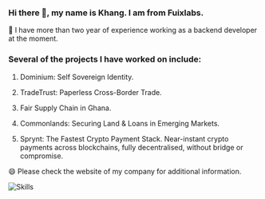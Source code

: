 <!--
**wuckan/wuckan** is a ✨ _special_ ✨ repository because its `README.md` (this file) appears on your GitHub profile.

Here are some ideas to get you started:

- 🔭 I’m currently working on ...
- 🌱 I’m currently learning ...
- 👯 I’m looking to collaborate on ...
- 🤔 I’m looking for help with ...
- 💬 Ask me about ...
- 📫 How to reach me: ...
- 😄 Pronouns: ...
- ⚡ Fun fact: ...
-->

### Hi there 👋, my name is Khang. I am from Fuixlabs.

💬 I have more than two year of experience working as a backend developer at the moment.

### Several of the projects I have worked on include:

1. Dominium: Self Sovereign Identity.

2. TradeTrust: Paperless Cross-Border Trade.

3. Fair Supply Chain in Ghana.

4. Commonlands: Securing Land & Loans in Emerging Markets.

5. Sprynt: The Fastest Crypto Payment Stack. Near-instant crypto payments across blockchains, fully decentralised, without bridge or compromise.

😄 Please check the website of my company for additional information.

![Skills](https://skillicons.dev/icons?i=cloudflare,github,c,cpp,html,js,ts,css,py,md,bash,docker,git,mongodb,mysql,redis,linux,nginx,vscode,express,jquery,nodejs,nestjs,vue,wasm)
